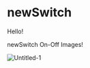 # newSwitch

Hello! 

newSwitch
On-Off Images!

![Untitled-1](https://user-images.githubusercontent.com/54255017/68633294-b5843480-0534-11ea-8541-18f8aafe22dc.png)
